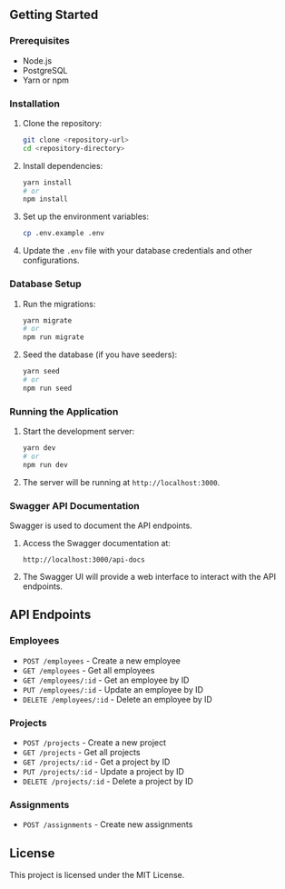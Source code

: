 ## Getting Started

### Prerequisites

- Node.js
- PostgreSQL
- Yarn or npm

### Installation

1. Clone the repository:

   ```sh
   git clone <repository-url>
   cd <repository-directory>
   ```

2. Install dependencies:

   ```sh
   yarn install
   # or
   npm install
   ```

3. Set up the environment variables:

   ```sh
   cp .env.example .env
   ```

4. Update the `.env` file with your database credentials and other configurations.

### Database Setup

1. Run the migrations:

   ```sh
   yarn migrate
   # or
   npm run migrate
   ```

2. Seed the database (if you have seeders):

   ```sh
   yarn seed
   # or
   npm run seed
   ```

### Running the Application

1. Start the development server:

   ```sh
   yarn dev
   # or
   npm run dev
   ```

2. The server will be running at `http://localhost:3000`.

### Swagger API Documentation

Swagger is used to document the API endpoints.

1. Access the Swagger documentation at:

   ```
   http://localhost:3000/api-docs
   ```

2. The Swagger UI will provide a web interface to interact with the API endpoints.

## API Endpoints

### Employees

- `POST /employees` - Create a new employee
- `GET /employees` - Get all employees
- `GET /employees/:id` - Get an employee by ID
- `PUT /employees/:id` - Update an employee by ID
- `DELETE /employees/:id` - Delete an employee by ID

### Projects

- `POST /projects` - Create a new project
- `GET /projects` - Get all projects
- `GET /projects/:id` - Get a project by ID
- `PUT /projects/:id` - Update a project by ID
- `DELETE /projects/:id` - Delete a project by ID

### Assignments

- `POST /assignments` - Create new assignments

## License

This project is licensed under the MIT License.
